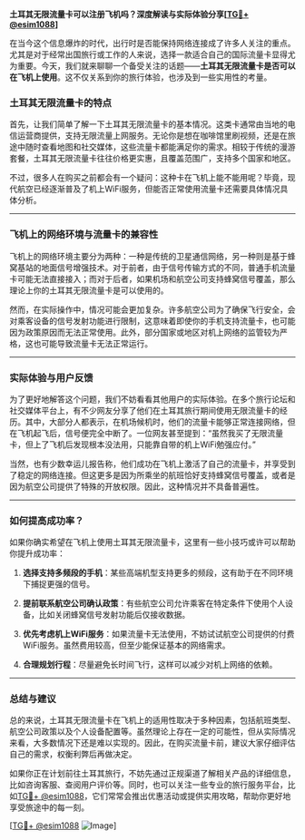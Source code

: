 **土耳其无限流量卡可以注册飞机吗？深度解读与实际体验分享[[TG💪+ @esim1088](https://t.me/s/esim1088)]**

在当今这个信息爆炸的时代，出行时是否能保持网络连接成了许多人关注的重点。尤其是对于经常出国旅行或工作的人来说，选择一款适合自己的国际流量卡显得尤为重要。今天，我们就来聊聊一个备受关注的话题——**土耳其无限流量卡是否可以在飞机上使用**。这不仅关系到你的旅行体验，也涉及到一些实用性的考量。

### 土耳其无限流量卡的特点

首先，让我们简单了解一下土耳其无限流量卡的基本情况。这类卡通常由当地的电信运营商提供，支持无限流量上网服务。无论你是想在咖啡馆里刷视频，还是在旅途中随时查看地图和社交媒体，这些流量卡都能满足你的需求。相较于传统的漫游套餐，土耳其无限流量卡往往价格更实惠，且覆盖范围广，支持多个国家和地区。

不过，很多人在购买之前都会有一个疑问：这种卡在飞机上能不能用呢？毕竟，现代航空已经逐渐普及了机上WiFi服务，但能否正常使用流量卡还需要具体情况具体分析。

---

### 飞机上的网络环境与流量卡的兼容性

飞机上的网络环境主要分为两种：一种是传统的卫星通信网络，另一种则是基于蜂窝基站的地面信号增强技术。对于前者，由于信号传输方式的不同，普通手机流量卡可能无法直接接入；而对于后者，如果机场和航空公司支持蜂窝信号覆盖，那么理论上你的土耳其无限流量卡是可以使用的。

然而，在实际操作中，情况可能会更加复杂。许多航空公司为了确保飞行安全，会对乘客设备的信号发射功能进行限制，这意味着即使你的手机支持流量卡，也可能因为政策原因而无法正常使用。此外，部分国家或地区对机上网络的监管较为严格，这也可能导致流量卡无法正常运行。

---

### 实际体验与用户反馈

为了更好地解答这个问题，我们不妨看看其他用户的实际体验。在多个旅行论坛和社交媒体平台上，有不少网友分享了他们在土耳其旅行期间使用无限流量卡的经历。其中，大部分人都表示，在机场候机时，他们的流量卡能够正常连接网络，但在飞机起飞后，信号便完全中断了。一位网友甚至提到：“虽然我买了无限流量卡，但上了飞机后发现根本没法用，只能靠自带的机上WiFi勉强应付。”

当然，也有少数幸运儿报告称，他们成功在飞机上激活了自己的流量卡，并享受到了稳定的网络连接。但这更多是因为所乘坐的航班恰好支持蜂窝信号覆盖，或者是因为航空公司提供了特殊的开放权限。因此，这种情况并不具备普遍性。

---

### 如何提高成功率？

如果你确实希望在飞机上使用土耳其无限流量卡，这里有一些小技巧或许可以帮助你提升成功率：

1. **选择支持多频段的手机**：某些高端机型支持更多的频段，这有助于在不同环境下捕捉更强的信号。
   
2. **提前联系航空公司确认政策**：有些航空公司允许乘客在特定条件下使用个人设备，比如关闭蜂窝信号发射功能后仅接收数据。

3. **优先考虑机上WiFi服务**：如果流量卡无法使用，不妨试试航空公司提供的付费WiFi服务。虽然费用较高，但至少能保证基本的网络需求。

4. **合理规划行程**：尽量避免长时间飞行，这样可以减少对机上网络的依赖。

---

### 总结与建议

总的来说，土耳其无限流量卡在飞机上的适用性取决于多种因素，包括航班类型、航空公司政策以及个人设备配置等。虽然理论上存在一定的可能性，但从实际情况来看，大多数情况下还是难以实现的。因此，在购买流量卡前，建议大家仔细评估自己的需求，权衡利弊后再做决定。

如果你正在计划前往土耳其旅行，不妨先通过正规渠道了解相关产品的详细信息，比如咨询客服、查阅用户评价等。同时，也可以关注一些专业的旅行服务平台，比如[TG💪+ @esim1088](https://t.me/s/esim1088)，它们常常会推出优惠活动或提供实用攻略，帮助你更好地享受旅途中的每一刻。

[[TG💪+ @esim1088](https://t.me/s/esim1088) ![Image](https://i.postimg.cc/4NQfJmqS/Snipaste-2025-05-13-00-14-12.png)]
